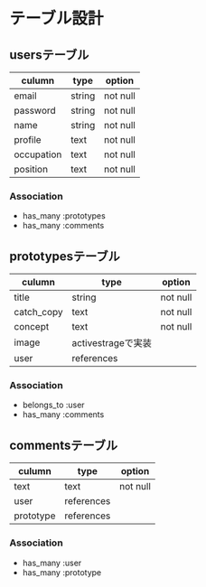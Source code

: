 # テーブル設計

 ## usersテーブル

|culumn    | type  | option    |
|----------|-------|-----------|
|email     | string| not null  |
|password  | string| not null  |
|name      | string| not null  |
|profile   | text  | not null  |
|occupation| text  | not null  |
|position  | text  | not null  |

### Association

- has_many :prototypes
- has_many :comments


 ## prototypesテーブル

|culumn    | type  | option    |
|----------|-------|-----------|
|title     | string| not null  |
|catch_copy| text  | not null  |
|concept   | text  | not null  |
|image     |activestrageで実装  |
|user      |references|        |

### Association

- belongs_to :user
- has_many   :comments

## commentsテーブル
|culumn    | type  | option    |
|----------|-------|-----------|
|text      | text  | not null  |
|user      |references|        |
|prototype |references|        |

### Association

- has_many :user
- has_many :prototype

